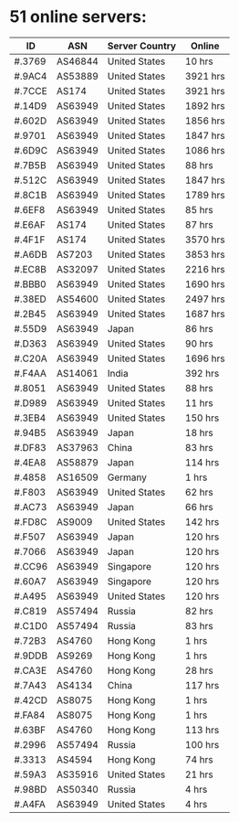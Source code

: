 # 51 online servers:

| ID | ASN | Server Country | Online |
| ------ | ------ | ------ | ------ |
| #.3769 | AS46844 | United States | 10 hrs |
| #.9AC4 | AS53889 | United States | 3921 hrs |
| #.7CCE | AS174 | United States | 3921 hrs |
| #.14D9 | AS63949 | United States | 1892 hrs |
| #.602D | AS63949 | United States | 1856 hrs |
| #.9701 | AS63949 | United States | 1847 hrs |
| #.6D9C | AS63949 | United States | 1086 hrs |
| #.7B5B | AS63949 | United States | 88 hrs |
| #.512C | AS63949 | United States | 1847 hrs |
| #.8C1B | AS63949 | United States | 1789 hrs |
| #.6EF8 | AS63949 | United States | 85 hrs |
| #.E6AF | AS174 | United States | 87 hrs |
| #.4F1F | AS174 | United States | 3570 hrs |
| #.A6DB | AS7203 | United States | 3853 hrs |
| #.EC8B | AS32097 | United States | 2216 hrs |
| #.BBB0 | AS63949 | United States | 1690 hrs |
| #.38ED | AS54600 | United States | 2497 hrs |
| #.2B45 | AS63949 | United States | 1687 hrs |
| #.55D9 | AS63949 | Japan | 86 hrs |
| #.D363 | AS63949 | United States | 90 hrs |
| #.C20A | AS63949 | United States | 1696 hrs |
| #.F4AA | AS14061 | India | 392 hrs |
| #.8051 | AS63949 | United States | 88 hrs |
| #.D989 | AS63949 | United States | 11 hrs |
| #.3EB4 | AS63949 | United States | 150 hrs |
| #.94B5 | AS63949 | Japan | 18 hrs |
| #.DF83 | AS37963 | China | 83 hrs |
| #.4EA8 | AS58879 | Japan | 114 hrs |
| #.4858 | AS16509 | Germany | 1 hrs |
| #.F803 | AS63949 | United States | 62 hrs |
| #.AC73 | AS63949 | Japan | 66 hrs |
| #.FD8C | AS9009 | United States | 142 hrs |
| #.F507 | AS63949 | Japan | 120 hrs |
| #.7066 | AS63949 | Japan | 120 hrs |
| #.CC96 | AS63949 | Singapore | 120 hrs |
| #.60A7 | AS63949 | Singapore | 120 hrs |
| #.A495 | AS63949 | United States | 120 hrs |
| #.C819 | AS57494 | Russia | 82 hrs |
| #.C1D0 | AS57494 | Russia | 83 hrs |
| #.72B3 | AS4760 | Hong Kong | 1 hrs |
| #.9DDB | AS9269 | Hong Kong | 1 hrs |
| #.CA3E | AS4760 | Hong Kong | 28 hrs |
| #.7A43 | AS4134 | China | 117 hrs |
| #.42CD | AS8075 | Hong Kong | 1 hrs |
| #.FA84 | AS8075 | Hong Kong | 1 hrs |
| #.63BF | AS4760 | Hong Kong | 113 hrs |
| #.2996 | AS57494 | Russia | 100 hrs |
| #.3313 | AS4594 | Hong Kong | 74 hrs |
| #.59A3 | AS35916 | United States | 21 hrs |
| #.98BD | AS50340 | Russia | 4 hrs |
| #.A4FA | AS63949 | United States | 4 hrs |

